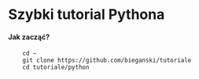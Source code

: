 # Szybki tutorial Pythona


#### Jak zacząć?
```shell
	cd ~
	git clone https://github.com/bieganski/tutoriale
	cd tutoriale/python
	
```
